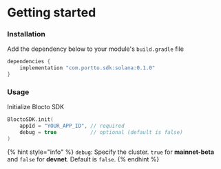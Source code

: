 # Getting started

### Installation

Add the dependency below to your module's `build.gradle` file

```groovy
dependencies {
    implementation "com.portto.sdk:solana:0.1.0"
}
```

### Usage

Initialize Blocto SDK

```kotlin
BloctoSDK.init(
    appId = "YOUR_APP_ID", // required
    debug = true           // optional (default is false)
)
```

{% hint style="info" %}
`debug`: Specify the cluster. `true` for **mainnet-beta** and `false` for **devnet**. Default is `false`.
{% endhint %}
